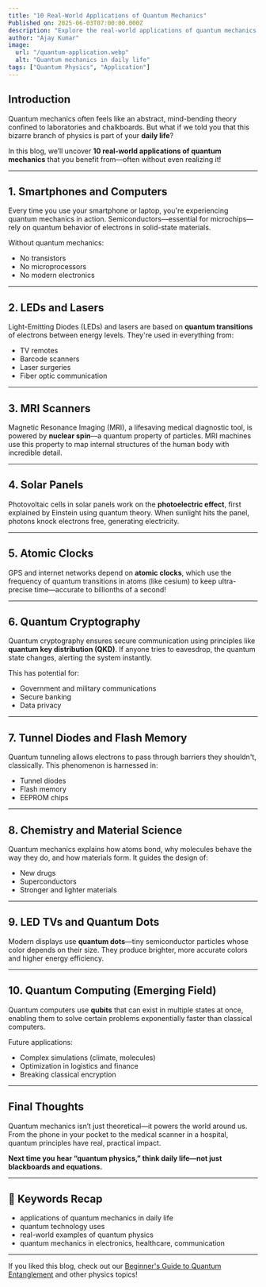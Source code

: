```yaml
---
title: "10 Real-World Applications of Quantum Mechanics"
Published on: 2025-06-03T07:00:00.000Z
description: "Explore the real-world applications of quantum mechanics in daily life—from electronics to medical imaging, quantum physics is everywhere!"
author: "Ajay Kumar"
image:
  url: "/quantum-application.webp"
  alt: "Quantum mechanics in daily life"
tags: ["Quantum Physics", "Application"]
---
```


## Introduction

Quantum mechanics often feels like an abstract, mind-bending theory confined to laboratories and chalkboards. But what if we told you that this bizarre branch of physics is part of your **daily life**?

In this blog, we’ll uncover **10 real-world applications of quantum mechanics** that you benefit from—often without even realizing it!

---

## 1. **Smartphones and Computers**

Every time you use your smartphone or laptop, you're experiencing quantum mechanics in action. Semiconductors—essential for microchips—rely on quantum behavior of electrons in solid-state materials.

Without quantum mechanics:
- No transistors  
- No microprocessors  
- No modern electronics

---

## 2. **LEDs and Lasers**

Light-Emitting Diodes (LEDs) and lasers are based on **quantum transitions** of electrons between energy levels. They're used in everything from:
- TV remotes  
- Barcode scanners  
- Laser surgeries  
- Fiber optic communication

---

## 3. **MRI Scanners**

Magnetic Resonance Imaging (MRI), a lifesaving medical diagnostic tool, is powered by **nuclear spin**—a quantum property of particles. MRI machines use this property to map internal structures of the human body with incredible detail.

---

## 4. **Solar Panels**

Photovoltaic cells in solar panels work on the **photoelectric effect**, first explained by Einstein using quantum theory. When sunlight hits the panel, photons knock electrons free, generating electricity.

---

## 5. **Atomic Clocks**

GPS and internet networks depend on **atomic clocks**, which use the frequency of quantum transitions in atoms (like cesium) to keep ultra-precise time—accurate to billionths of a second!

---

## 6. **Quantum Cryptography**

Quantum cryptography ensures secure communication using principles like **quantum key distribution (QKD)**. If anyone tries to eavesdrop, the quantum state changes, alerting the system instantly.

This has potential for:
- Government and military communications  
- Secure banking  
- Data privacy

---

## 7. **Tunnel Diodes and Flash Memory**

Quantum tunneling allows electrons to pass through barriers they shouldn't, classically. This phenomenon is harnessed in:
- Tunnel diodes  
- Flash memory  
- EEPROM chips

---

## 8. **Chemistry and Material Science**

Quantum mechanics explains how atoms bond, why molecules behave the way they do, and how materials form. It guides the design of:
- New drugs  
- Superconductors  
- Stronger and lighter materials

---

## 9. **LED TVs and Quantum Dots**

Modern displays use **quantum dots**—tiny semiconductor particles whose color depends on their size. They produce brighter, more accurate colors and higher energy efficiency.

---

## 10. **Quantum Computing (Emerging Field)**

Quantum computers use **qubits** that can exist in multiple states at once, enabling them to solve certain problems exponentially faster than classical computers.

Future applications:
- Complex simulations (climate, molecules)  
- Optimization in logistics and finance  
- Breaking classical encryption

---

## Final Thoughts

Quantum mechanics isn’t just theoretical—it powers the world around us. From the phone in your pocket to the medical scanner in a hospital, quantum principles have real, practical impact.

**Next time you hear “quantum physics,” think daily life—not just blackboards and equations.**

---

## 📌 Keywords Recap

- applications of quantum mechanics in daily life  
- quantum technology uses  
- real-world examples of quantum physics  
- quantum mechanics in electronics, healthcare, communication

---

If you liked this blog, check out our [Beginner's Guide to Quantum Entanglement](/what-is-quantum-entanglement-a-bginners-guide) and other physics topics!

